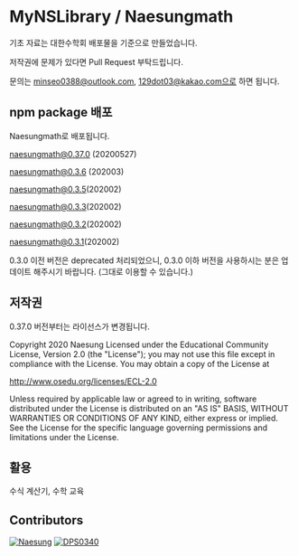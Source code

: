 # MyNSLibrary / Naesungmath

기초 자료는 대한수학회 배포물을 기준으로 만들었습니다.

저작권에 문제가 있다면 Pull Request 부탁드립니다.

문의는 minseo0388@outlook.com, 129dot03@kakao.com으로 하면 됩니다.

## npm package 배포
Naesungmath로 배포됩니다.

naesungmath@0.37.0 (20200527)

naesungmath@0.3.6 (202003)

naesungmath@0.3.5(202002)

naesungmath@0.3.3(202002)

naesungmath@0.3.2(202002)

naesungmath@0.3.1(202002)

0.3.0 이전 버전은 deprecated 처리되었으니, 0.3.0 이하 버전을 사용하시는 분은 업데이트 해주시기 바랍니다. (그대로 이용할 수 있습니다.)

## 저작권
0.37.0 버전부터는 라이선스가 변경됩니다.

Copyright 2020 Naesung Licensed under the
Educational Community License, Version 2.0 (the "License"); you may
not use this file except in compliance with the License. You may
obtain a copy of the License at
 
http://www.osedu.org/licenses/ECL-2.0
 
Unless required by applicable law or agreed to in writing,
software distributed under the License is distributed on an "AS IS"
BASIS, WITHOUT WARRANTIES OR CONDITIONS OF ANY KIND, either express
or implied. See the License for the specific language governing
permissions and limitations under the License.

## 활용
수식 계산기, 수학 교육

## Contributors

[![Naesung](https://avatars0.githubusercontent.com/u/42634731?s=460&v=4)](https://github.com/Naesung) 
[![DPS0340](https://avatars0.githubusercontent.com/u/32592965?s=460&v=4)](https://github.com/DPS0340)
